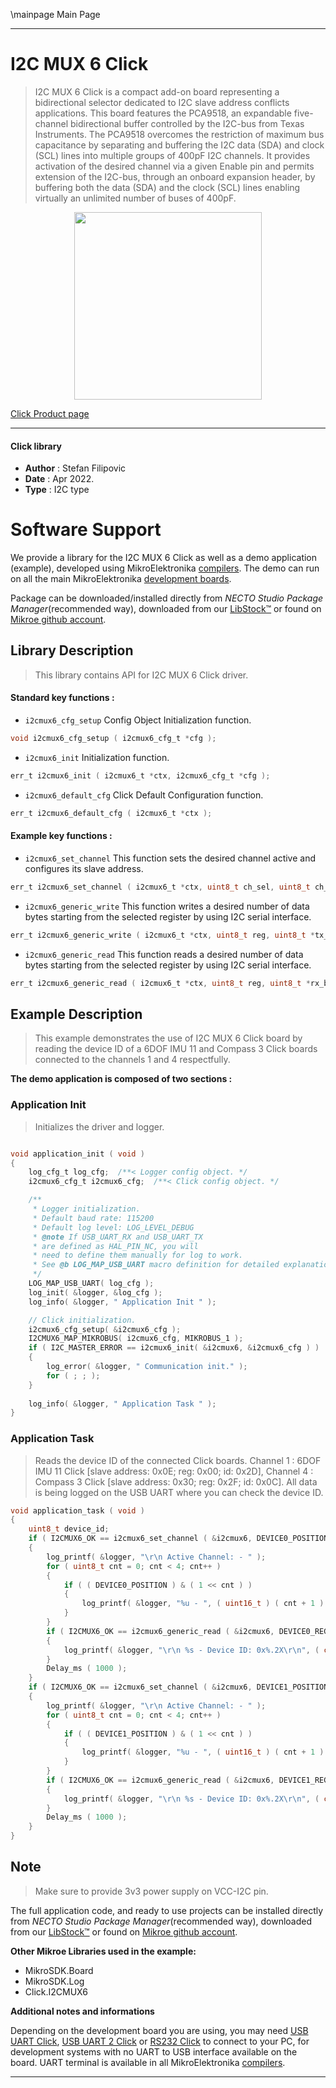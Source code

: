 \mainpage Main Page

---
# I2C MUX 6 Click

> I2C MUX 6 Click is a compact add-on board representing a bidirectional selector dedicated to I2C slave address conflicts applications. This board features the PCA9518, an expandable five-channel bidirectional buffer controlled by the I2C-bus from Texas Instruments. The PCA9518 overcomes the restriction of maximum bus capacitance by separating and buffering the I2C data (SDA) and clock (SCL) lines into multiple groups of 400pF I2C channels. It provides activation of the desired channel via a given Enable pin and permits extension of the I2C-bus, through an onboard expansion header, by buffering both the data (SDA) and the clock (SCL) lines enabling virtually an unlimited number of buses of 400pF.

<p align="center">
  <img src="https://download.mikroe.com/images/click_for_ide/i2cmux6_click.png" height=300px>
</p>

[Click Product page](https://www.mikroe.com/i2c-mux-6-click)

---


#### Click library

- **Author**        : Stefan Filipovic
- **Date**          : Apr 2022.
- **Type**          : I2C type


# Software Support

We provide a library for the I2C MUX 6 Click
as well as a demo application (example), developed using MikroElektronika
[compilers](https://www.mikroe.com/necto-studio).
The demo can run on all the main MikroElektronika [development boards](https://www.mikroe.com/development-boards).

Package can be downloaded/installed directly from *NECTO Studio Package Manager*(recommended way), downloaded from our [LibStock&trade;](https://libstock.mikroe.com) or found on [Mikroe github account](https://github.com/MikroElektronika/mikrosdk_click_v2/tree/master/clicks).

## Library Description

> This library contains API for I2C MUX 6 Click driver.

#### Standard key functions :

- `i2cmux6_cfg_setup` Config Object Initialization function.
```c
void i2cmux6_cfg_setup ( i2cmux6_cfg_t *cfg );
```

- `i2cmux6_init` Initialization function.
```c
err_t i2cmux6_init ( i2cmux6_t *ctx, i2cmux6_cfg_t *cfg );
```

- `i2cmux6_default_cfg` Click Default Configuration function.
```c
err_t i2cmux6_default_cfg ( i2cmux6_t *ctx );
```

#### Example key functions :

- `i2cmux6_set_channel` This function sets the desired channel active and configures its slave address.
```c
err_t i2cmux6_set_channel ( i2cmux6_t *ctx, uint8_t ch_sel, uint8_t ch_slave_addr );
```

- `i2cmux6_generic_write` This function writes a desired number of data bytes starting from the selected register by using I2C serial interface.
```c
err_t i2cmux6_generic_write ( i2cmux6_t *ctx, uint8_t reg, uint8_t *tx_buf, uint8_t tx_len );
```

- `i2cmux6_generic_read` This function reads a desired number of data bytes starting from the selected register by using I2C serial interface.
```c
err_t i2cmux6_generic_read ( i2cmux6_t *ctx, uint8_t reg, uint8_t *rx_buf, uint8_t rx_len );
```

## Example Description

> This example demonstrates the use of I2C MUX 6 Click board by reading the device ID of a 6DOF IMU 11 and Compass 3 Click boards connected to the channels 1 and 4 respectfully.

**The demo application is composed of two sections :**

### Application Init

> Initializes the driver and logger.

```c

void application_init ( void )
{
    log_cfg_t log_cfg;  /**< Logger config object. */
    i2cmux6_cfg_t i2cmux6_cfg;  /**< Click config object. */

    /** 
     * Logger initialization.
     * Default baud rate: 115200
     * Default log level: LOG_LEVEL_DEBUG
     * @note If USB_UART_RX and USB_UART_TX 
     * are defined as HAL_PIN_NC, you will 
     * need to define them manually for log to work. 
     * See @b LOG_MAP_USB_UART macro definition for detailed explanation.
     */
    LOG_MAP_USB_UART( log_cfg );
    log_init( &logger, &log_cfg );
    log_info( &logger, " Application Init " );

    // Click initialization.
    i2cmux6_cfg_setup( &i2cmux6_cfg );
    I2CMUX6_MAP_MIKROBUS( i2cmux6_cfg, MIKROBUS_1 );
    if ( I2C_MASTER_ERROR == i2cmux6_init( &i2cmux6, &i2cmux6_cfg ) ) 
    {
        log_error( &logger, " Communication init." );
        for ( ; ; );
    }
    
    log_info( &logger, " Application Task " );
}

```

### Application Task

> Reads the device ID of the connected Click boards.
Channel 1 : 6DOF IMU 11 Click [slave address: 0x0E; reg: 0x00; id: 0x2D],
Channel 4 : Compass 3 Click   [slave address: 0x30; reg: 0x2F; id: 0x0C].
All data is being logged on the USB UART where you can check the device ID.

```c
void application_task ( void )
{
    uint8_t device_id;
    if ( I2CMUX6_OK == i2cmux6_set_channel ( &i2cmux6, DEVICE0_POSITION, DEVICE0_SLAVE_ADDRESS ) )
    {
        log_printf( &logger, "\r\n Active Channel: - " );
        for ( uint8_t cnt = 0; cnt < 4; cnt++ )
        {
            if ( ( DEVICE0_POSITION ) & ( 1 << cnt ) )
            {
                log_printf( &logger, "%u - ", ( uint16_t ) ( cnt + 1 ) );
            }
        }
        if ( I2CMUX6_OK == i2cmux6_generic_read ( &i2cmux6, DEVICE0_REG_ID, &device_id, 1 ) )
        {
            log_printf( &logger, "\r\n %s - Device ID: 0x%.2X\r\n", ( char * ) DEVICE0_NAME, ( uint16_t ) device_id );
        }
        Delay_ms ( 1000 );
    }
    if ( I2CMUX6_OK == i2cmux6_set_channel ( &i2cmux6, DEVICE1_POSITION, DEVICE1_SLAVE_ADDRESS ) )
    {
        log_printf( &logger, "\r\n Active Channel: - " );
        for ( uint8_t cnt = 0; cnt < 4; cnt++ )
        {
            if ( ( DEVICE1_POSITION ) & ( 1 << cnt ) )
            {
                log_printf( &logger, "%u - ", ( uint16_t ) ( cnt + 1 ) );
            }
        }
        if ( I2CMUX6_OK == i2cmux6_generic_read ( &i2cmux6, DEVICE1_REG_ID, &device_id, 1 ) )
        {
            log_printf( &logger, "\r\n %s - Device ID: 0x%.2X\r\n", ( char * ) DEVICE1_NAME, ( uint16_t ) device_id );
        }
        Delay_ms ( 1000 );
    }
}
```

## Note

> Make sure to provide 3v3 power supply on VCC-I2C pin.

The full application code, and ready to use projects can be installed directly from *NECTO Studio Package Manager*(recommended way), downloaded from our [LibStock&trade;](https://libstock.mikroe.com) or found on [Mikroe github account](https://github.com/MikroElektronika/mikrosdk_click_v2/tree/master/clicks).

**Other Mikroe Libraries used in the example:**

- MikroSDK.Board
- MikroSDK.Log
- Click.I2CMUX6

**Additional notes and informations**

Depending on the development board you are using, you may need
[USB UART Click](https://www.mikroe.com/usb-uart-click),
[USB UART 2 Click](https://www.mikroe.com/usb-uart-2-click) or
[RS232 Click](https://www.mikroe.com/rs232-click) to connect to your PC, for
development systems with no UART to USB interface available on the board. UART
terminal is available in all MikroElektronika
[compilers](https://shop.mikroe.com/compilers).

---
